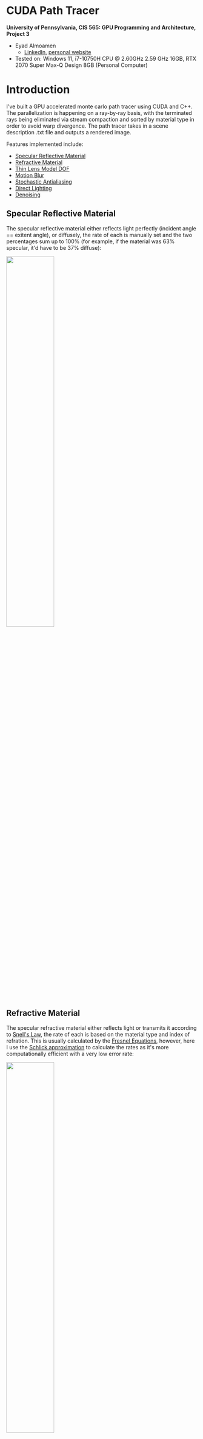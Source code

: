 CUDA Path Tracer
================

**University of Pennsylvania, CIS 565: GPU Programming and Architecture, Project 3**

* Eyad Almoamen
  * [LinkedIn](https://www.linkedin.com/in/eyadalmoamen/), [personal website](https://eyadnabeel.com)
* Tested on: Windows 11, i7-10750H CPU @ 2.60GHz 2.59 GHz 16GB, RTX 2070 Super Max-Q Design 8GB (Personal Computer)

Introduction
================
I've built a GPU accelerated monte carlo path tracer using CUDA and C++. The parallelization is happening on a ray-by-ray basis, with the terminated rays being eliminated via stream compaction and sorted by material type in order to avoid warp divergence. The path tracer takes in a scene description .txt file and outputs a rendered image. 

Features implemented include:

* [Specular Reflective Material](#specular-reflective-material)
* [Refractive Material](#refractive-material)
* [Thin Lens Model DOF](#thin-lens-model-dof)
* [Motion Blur](#motion-blur)
* [Stochastic Antialiasing](#stochastic-antialiasing)
* [Direct Lighting](#direct-lighting)
* [Denoising](#denoising)

## Specular Reflective Material
The specular reflective material either reflects light perfectly (incident angle == exitent angle), or diffusely, the rate of each is manually set and the two percentages sum up to 100% (for example, if the material was 63% specular, it'd have to be 37% diffuse):

<img align="center" src="img/cornell.2022-10-11_03-01-03z.11379samp.png" width=50% height=50%>

## Refractive Material
The specular refractive material either reflects light or transmits it according to [Snell's Law](https://en.wikipedia.org/wiki/Snell%27s_law), the rate of each is based on the material type and index of refration. This is usually calculated by the [Fresnel Equations](https://en.wikipedia.org/wiki/Fresnel_equations), however, here I use the [Schlick approximation](https://en.wikipedia.org/wiki/Schlick%27s_approximation) to calculate the rates as it's more computationally efficient with a very low error rate:

<img align="center" src="img/cornell.2022-10-11_02-20-06z.5201samp.png" width=50% height=50%>

<img align="center" src="img/cornell.2022-10-11_00-50-38z.5598samp.png" width=50% height=50%>

## Thin Lens Model DOF
I utilized the [Thin Lens Model](https://pbr-book.org/3ed-2018/Camera_Models/Projective_Camera_Models#TheThinLensModelandDepthofField) in order to replace the pinhole camera we have with a more realistic virtual lens which allows me to introduce depth of field effects and bokeh:

| Focal Distance | 0 | 3 | 8.5 | 20.5 |
| :------- | :-------: | :-------: | :-------: | :-------: |
| Iterations | 7759 | 5082 | 5142 | 5009 |
| Scene | <img src="img/cornell.2022-10-11_02-43-13z.7759samp.png"> | <img src="img/cornell.2022-10-11_01-23-17z.5082samp.png"> | <img src="img/cornell.2022-10-10_23-09-12z.5142samp.png"> |  <img src="img/cornell.2022-10-11_01-07-49z.5009samp.png"> |

## Motion Blur
I added a velocity component to the geometry struct and that allows me to render the image in such a way that it seems the object is moving in the direction of the velocity:

## Stochastic Antialiasing
I added support for stochastic antialiasing by jittering the ray produced from the camera randomly within the range of a pixel length:

| Antialiasing | Without | With |
| :------- | :-------: | :-------: |
| Scene | <img src="img/cornell.2022-10-11_03-38-02z.1000samp.png"> | <img src="img/cornell.2022-10-11_03-40-14z.1000samp.png"> |
| Scene | <img src="img/cornell.2022-10-11_03-54-58z.1000samp.png"> | <img src="img/cornell.2022-10-11_03-53-19z.1000samp.png"> |

## Direct Lighting
To optimize the result and speed up the convergence of the image, I had the pathtracer trace its last ray to a light source in the scene, guaranteeing that we get light contribution. To demonstrate, I've rendered the same scene up to 1000 iterations with and without direct lighting:

| Direct Lighting | Without | With |
| :------- | :-------: | :-------: |
| Scene | <img src="img/"> | <img src="img/"> |

## Denoising
In order to be able to get an acceptable render faster, I've implemented the [Edge Avoiding À-Trous Wavelet Transform](https://jo.dreggn.org/home/2010_atrous.pdf) denoising function. The basic idea is to apply blur to the image while preserving edges between different objects and materials to create the impression of a converged image. Features such as geometry position, surface normal, and material color are used to detect edges between objects and from there apply a blur kernel to the image with varying filter sizes:

| Render | Distance | Position | Normal | Material Color |
| :------- | :-------: | :-------: | :------- | :-------: |
| <img src="img/cornelldenoise1000.png"> | <img src="img/distbuffer_cornell.png"> | <img src="img/posbuffer_cornell.png"> | <img src="img/norbuffer_cornell.png"> | <img src="img/colbuffer_cornell.png"> |
| <img src="img/3matdenoise1000.png"> | <img src="img/distbuffer_3mat.png"> | <img src="img/posbuffer_3mat.png"> | <img src="img/norbuffer_3mat.png"> | <img src="img/colbuffer_3mat.png"> | 
| <img src="img/thinlensdenoise1000.png"> | <img src="img/distbuffer_thinlens.png"> | <img src="img/posbuffer_thinlens.png"> | <img src="img/norbuffer_thinlens.png"> | <img src="img/colbuffer_thinlens.png"> | 

In general I've found that with filter size 2 or 3, I can get feasible results within 1000 iterations where it usually takes 5000:

| Scene | <img src="img/cornell1000.png"> | <img src="img/cornell5000.png"> | <img src="img/cornelldenoise1000.png"> |
| :------- | :-------: | :-------: | :------- |
| Denoised | No | No | Yes |
| Iterations | 1000 | 5000 | 1000 |

| Scene | <img src="img/3mat1000.png"> | <img src="img/3mat5000.png"> | <img src="img/3matldenoise1000.png"> |
| :------- | :-------: | :-------: | :------- |
| Denoised | No | No | Yes |
| Iterations | 1000 | 5000 | 1000 |

| Scene | <img src="img/thinlens1000.png"> | <img src="img/thinlens5000.png"> | <img src="img/thinlensdenoise1000.png"> |
| :------- | :-------: | :-------: | :------- |
| Denoised | No | No | Yes |
| Iterations | 1000 | 5000 | 1000 |

Here I've rendered the same scene with different filter sizes to illustrate the effect. All renders ran for 1000 iterations:

| Filter Size | 1 | 2 | 3 | 4 | 8 |
| :------- | :-------: | :-------: | :------- | :-------: | :-------: |
| Scene | <img src="img/filtersize1.png"> | <img src="img/filtersize2.png"> | <img src="img/filtersize3.png"> | <img src="img/filtersize4.png"> | <img src="img/filtersize8.png"> |

As we can see here, one of the limitations of this approach is loss of data when it comes to specular surfaces or refractive surfaces, although this can be potentially counteracted by making more bounces for specular materials until we reach a diffuse surface. Of course if the surface is imperfect specular there's no need to do that as the result won't vary that much.

Performance Testing
================
I ran a few tests to see the effect of some of the optimizations I've performed on this path tracer:

The effect of caching is very much evident and it increases as the size of the image increases:

<img align="center" src="img/cachingchart.png" width=50% height=50%>

This is because we're precomputing a potentially very large computation, sparing ourselves the trouble for upcoming iterations

The effect of material sorting doesn't seem to be too encouraging; initially I tried testing it on a scene with one material, it wasn't an improvement (since we'd be sorting to avoid nonexistent warp divergence). However I switched to a scene with diffuse, reflective, and refractive material to no avail:

<img align="center" src="img/materialsortchart.png" width=50% height=50%>

Denoising the image predictably increases running time (assuming all else is constant) which makes sense since for every iteration, it has to apply the kernel and weights to the image. The results are as follows:

<img align="center" src="img/denoiserperformance.png" width=50% height=50%>

The results are more or less what you'd expect, approximately a linear factor slower with denoising. After that, I tested the effect of filter size on running time. My expectation was to see running time increasing linearly with filter size since you have to do that same amount of computation once more for every time you increment filter size. While I was testing filter size, I also tested the effect of using `#pragma unroll` on the `atrousDenoise()` function. The results were as follows:

<img align="center" src="img/filtersize.png" width=50% height=50%>

Initially, as I was increasing filter size, the amount of time it took was relatively flat. While that could've been linear with a small factor, it could just be measurement error. So I started using logarithmic intervals, and for a few iterations, it remained flat. When I hit filter size 32 I started to see a solid increase in running time, however it seemed it could be linear (on logarithmic intervals), however when I reached filter size 128, the exponential increase started to become clearer. So it seems the relationship between filter size and running time is linear with a small constant factor. 

As far as unrolling goes, it did introduce a consistent imrovement in running time, however it wasn't very substantial.
